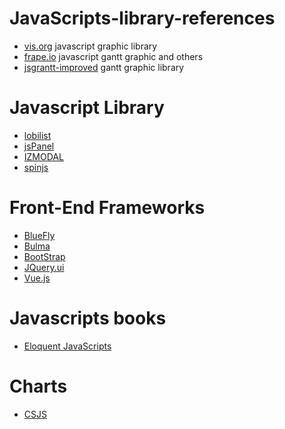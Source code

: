 # JavaScripts-library-references


* [vis.org](http://visjs.org) javascript graphic library
* [frape.io](https://frappe.io) javascript gantt graphic and others
* [jsgrantt-improved](https://jsganttimproved.github.io/jsgantt-improved/) gantt graphic library

# Javascript Library
  * [lobilist](https://lobianijs.com)
  * [jsPanel](https://jspanel.de/index.html)
  * [IZMODAL](http://izimodal.marcelodolza.com)
  * [spinjs](https://spin.js.org/)
  
# Front-End Frameworks
  * [BlueFly](https://buefy.org)
  * [Bulma](https://bulma.io)
  * [BootStrap](https://getbootstrap.com)
  * [JQuery.ui](https://jqueryui.com)
  * [Vue.js](https://012.vuejs.org)
  
# Javascripts books
  * [Eloquent JavaScripts](https://eloquentjavascript.net)
  
  
# Charts
  * [CSJS](https://c3js.org)
 
